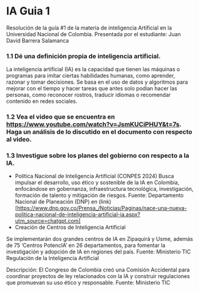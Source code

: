 # IA Guia 1
Resolución de la guía #1 de la materia de inteligencia Artificial en la Universidad Nacional de Colombia. Presentada por el estudiante: Juan David Barrera Salamanca

### 1.1 Dé una definición propia de inteligencia artificial.
La inteligencia artificial (IA) es la capacidad que tienen las máquinas o programas para imitar ciertas habilidades humanas, como aprender, razonar y tomar decisiones. Se basa en el uso de datos y algoritmos para mejorar con el tiempo y hacer tareas que antes solo podían hacer las personas, como reconocer rostros, traducir idiomas o recomendar contenido en redes sociales.
### 1.2 Vea el video que se encuentra en https://www.youtube.com/watch?v=JsmKUCiPHUY&t=7s. Haga un análisis de lo discutido en el documento con respecto al video.
### 1.3 Investigue sobre los planes del gobierno con respecto a la IA.
- Política Nacional de Inteligencia Artificial (CONPES 2024)
Busca impulsar el desarrollo, uso ético y sostenible de la IA en Colombia, enfocándose en gobernanza, infraestructura tecnológica, investigación, formación de talento y mitigación de riesgos.
Fuente: Departamento Nacional de Planeación (DNP) en (link)[https://www.dnp.gov.co/Prensa_/Noticias/Paginas/nace-una-nueva-politica-nacional-de-inteligencia-artificial-ia.aspx?utm_source=chatgpt.com]
- Creación de Centros de Inteligencia Artificial

Se implementarán dos grandes centros de IA en Zipaquirá y Usme, además de 75 ‘Centros PotencIA’ en 26 departamentos, para fomentar la investigación y adopción de IA en regiones del país.
Fuente: Ministerio TIC
Regulación de la Inteligencia Artificial

Descripción: El Congreso de Colombia creó una Comisión Accidental para coordinar proyectos de ley relacionados con la IA y construir regulaciones que promuevan su uso ético y responsable.
Fuente: Ministerio TIC
